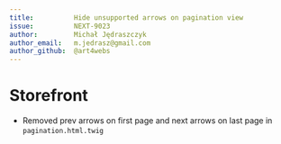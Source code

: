 ```yaml
---
title:          Hide unsupported arrows on pagination view
issue:          NEXT-9023
author:         Michał Jędraszczyk
author_email:   m.jedrasz@gmail.com
author_github:  @art4webs
---
```

# Storefront
*  Removed prev arrows on first page and next arrows on last page in `pagination.html.twig`
